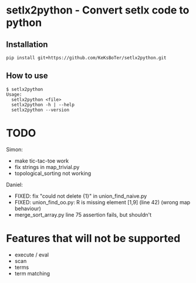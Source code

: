 # setlx2python - Convert setlx code to python

## Installation
```
pip install git+https://github.com/KeKsBoTer/setlx2python.git
```

## How to use
```
$ setlx2python
Usage:
  setlx2python <file>
  setlx2python -h | --help
  setlx2python --version
```
# TODO
Simon:
- make tic-tac-toe work
- fix strings in map_trivial.py
- topological_sorting not working

Daniel:
- FIXED: fix "could not delete {1}" in union_find_naive.py
- FIXED: union_find_oo.py: R is missing element [1,9] (line 42) (wrong map behaviour)
- merge_sort_array.py line 75 assertion fails, but shouldn't

# Features that will not be supported
- execute / eval
- scan
- terms
- term matching

